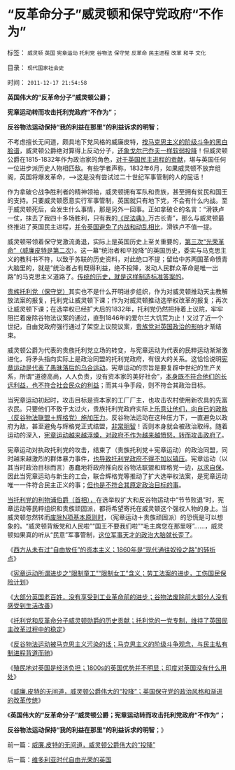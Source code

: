 # “反革命分子”威灵顿和保守党政府“不作为”

标签： `威灵顿` `英国` `宪章运动` `托利党` `谷物法` `保守党` `反革命` `民主进程` `改革` `和平` `文化` 

目录： `现代国家社会史`

时间： `2011-12-17 21:54:58`

**英国伟大的“反革命分子”威灵顿公爵；**

**宪章运动转而攻击托利党政府“不作为”；**

**反谷物法运动保持“我的利益在那里”的利益诉求的明智**；

不考虑擅长无间道，颇具地下党风格的威廉皮特，[按马克思主义的阶级斗争的黑白脸谱](../../../2011/11/23/阶级斗争是公有制瓦解的社会表现.md)，威灵顿公爵绝对算得上反动分子，[还象戈尔巴乔夫一样软弱投降](http://darthvad.blog.163.com/blog/static/53399470201110423842942/)！但威灵顿公爵在1815-1832年作为政治家的角色，[对于英国民主进程的贡献](../../../2011/4/30/贪污不是问题，独裁是小问题;(谈也门).md)，堪与英国任何一位进步派历史人物相匹敌。有些学者声称，1832年6月，如果威灵顿不放弃组阁，英国将爆发革命，——>这是没有尝试过二十世纪军事管制的人的屁话！

作为拿破仑战争胜利者的精神领袖，威灵顿拥有军队和贵族，甚至拥有贫民和国王的支持。只要威灵顿愿意实行军事管制，英国就只有地下党，不会有什么内战。至于威灵顿死后，会发生什么事情，那是另外一回事。正如拿破仑的名言：“滑铁卢一仗，抹去了我四十多场胜利，只有我的[《民法典》](../../../2010/10/23/民主社会法权大于政权；罗马“法治”仍未民主.md)万古长青”，那么与威灵顿最终推进了英国民主进程，[并令英国避免了内战和动乱相比](../../../2011/11/21/20-以上的民主覆盖面将产生质变.md)，滑铁卢不值一提。

威灵顿带领着保守党激流勇退，实际上是英国历史上至关重要的，[第三次“光荣革命”（威廉皮特是第二次](../../../2011/11/9/“专制独裁”类似公司管理模式.md)）。这一幕“统治者和平投降”的英国历史，委实与马克思主义的教科书不符，以致于苏联的历史资料，对此绝口不提；留给中苏两国革命愤青大脑里的，就是“统治者占有既得利益，绝不投降，发动人民群众革命是唯一出路”的马克思主义道路了。[传统的历史，就是这样制造标准答案的](../../../2011/2/18/主张标准答案者将失去发言权.md)。

[贵族托利党（保守党）](../../../2011/12/11/宪章运动在反谷物法中瓦解，国富论因何崛起？.md)其实也不是什么开明进步组织，作为对威灵顿推动天主教解放法案的报复，托利党让威灵顿下课；作为对威灵顿推动选举权改革的报复；再次让威灵顿下课；在选举权已经扩大后的1832年，托利党仍然把持着上议院，牢牢阻拦着废除谷物法议案的通过，直到1846年的爱尔兰大饥荒为止！又过了近一个世纪，自由党政府强行通过了架空上议院议案，[贵族党对英国政治的影响](../../../2011/11/14/《英国宪制》中的贵族情结和马克思的剥削阶级.md)才渐结束。

威灵顿公爵为代表的贵族托利党立场的转变，与宪章运动为代表的民粹运动渐渐激进化，将矛头指向实际上是政治同盟的托利党政府，有很大的关系。这恰恰说明[宪章运动是代表了愚昧落后的乌合运动](../../../2011/12/11/宪章运动是愚昧的义和团，英国早期工会的成长.md)。宪章运动的宗旨是要复辟中世纪的生产关系，所谓“道德高尚，人人负责，没有资本家的美好社会”，[本身既不符合他们的长远利益，也不符合社会民众的利益](../../../2011/12/11/宪章运动在反谷物法中瓦解，国富论因何崛起？.md)；而其斗争手段，则不符合其政治目标。

当宪章运动初起时，攻击目标是资本家的工厂厂主，也攻击农村使用新农具的先富农民。只要他们不致于太过火，贵族托利党政府实际上[乐意让他们，向自已的政敌（反谷物法联盟＋辉格党）施加压力](../../../2011/12/13/欧文空想社会主义的道德神话和商业秘密.md)。反谷物法运动在这种压力下，一直避免以政府为敌，甚至避免与辉格党正式结盟，[非常明智](../../../2011/8/16/胡乱反政府，就是反民主.md)！否则本身就会被政治取缔。随着运动的深入，[宪章运动越来越浮燥，对政府不作为越来越愤怒，转而攻击政府了](../../../2011/12/11/英国的民主，人道主义和讲政治.md)。

宪章运动对执政托利党的攻击，结束了（贵族托利党＋宪章运动）的政治同盟，同时越来越激烈的群体暴力事件，[也导致托利党政府不得不加以镇压](../../../2010/5/14/用民主要求政府也要用民主约束自已.md)。宪章运动（以其当时政治目标而言）愚蠢地将政府推向反谷物法联盟和辉格党一边，[以求自保](http://darthvad.blog.163.com/blog/static/533994702011930542725/)。因此当宪章运动与新生的工会，联合辉格党等推动了扩大选举权法案，是宪章运动唯一一件符合民主正义的事；[但也是不符合其原定政治目标的事](../../../2010/5/13/历史大趋势，人是最根本的社会财富.md)。

[当托利党的利物浦伯爵（首相），](../../../2009/8/29/当权者不可能是太左.md)在选举权扩大和反谷物运动中“节节败退”时，宪章运动等民粹组织和贵族顽固派，都将希望寄托在威灵顿这个强权人物的身上。当威灵顿忽然转而[废除N项基本原则时](../../../2011/11/3/“私有财产不可侵犯”应尽快入宪.md)，（宪章运动＋贵族顽固派）的恐慌是可以想象的。“威灵顿背叛党和人民啦”“国王不要我们啦”“毛主席您在那里呀”……，威灵顿如果真的听从“民意”军事管制，[这位军事天才的政治大脑就长歪了](http://darthvad.blog.163.com/blog/static/5339947020111021220157/)。

《[西方从未有过“自由放任”的资本主义；1860年是“现代通往奴役之路”的转折点](../../../2011/12/14/人权私有制解放是艰辛的进程，“现代通往奴役之路”的转折点.md)》

《[宪章运动所谓进步之“限制童工”“限制女工”含义；劳工法案的进步，工伤国民保险计划](../../../2011/12/15/宪章运动“限制童工”“限制女工”的含义.md)》

《[大部分英国老百姓，没有享受到工业革命前的进步；谷物法废除前大部分人没有感受到生活改善](../../../2011/12/15/大部分英国老百姓，没有享受到工业革命前的进步；.md)》

《[托利党和反革命分子威灵顿勋爵的历史贡献；托利党的一党专制，维持了英国民主改革过程中的稳定](../../../2011/12/15/托利党和反革命分子威灵顿勋爵的历史贡献.md)》

《[反谷物法运动被马克思主义污染的话；马克思主义的阶级斗争观念，与民主私有制进程背道而驰](../../../2011/12/15/反谷物法运动被马克思主义污染的话.md)》

《[殖民地对英国是经济负担；1800s的英国优势并不明显；印度对英国没有什么用处](../../../2011/12/17/殖民地对英国是经济负担；1800s的英国优势并不明显；.md)》

《[威廉.皮特的无间道，威灵顿公爵伟大的“投降”；英国保守党的政治风格和渐进的改革传统](../../../2011/12/17/威廉.皮特的无间道，威灵顿公爵伟大的“投降”.md)》

《**英国伟大的“反革命分子”威灵顿公爵；宪章运动转而攻击托利党政府“不作为”；**

**反谷物法运动保持“我的利益在那里”的利益诉求的明智**；》



前一篇：[威廉.皮特的无间道，威灵顿公爵伟大的“投降”](../../../2011/12/17/威廉.皮特的无间道，威灵顿公爵伟大的“投降”.md)

后一篇：[维多利亚时代自由光荣的英国](../../../2011/12/17/维多利亚时代自由光荣的英国.md)